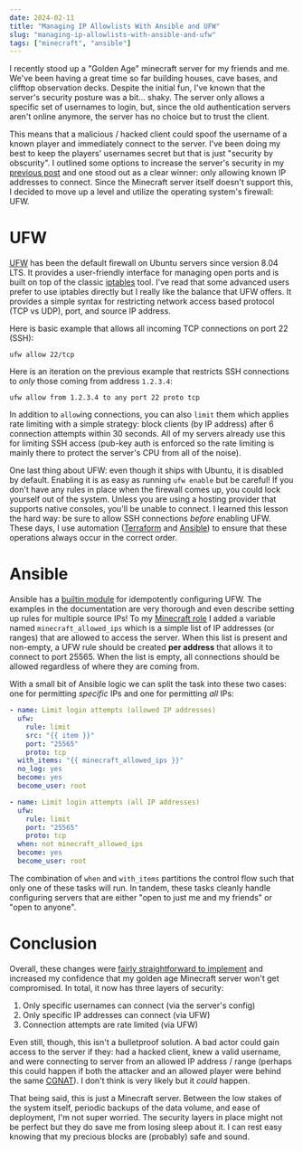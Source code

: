 ```yaml
---
date: 2024-02-11
title: "Managing IP Allowlists With Ansible and UFW"
slug: "managing-ip-allowlists-with-ansible-and-ufw"
tags: ["minecraft", "ansible"]
---
```


I recently stood up a "Golden Age" minecraft server for my friends and me.
We've been having a great time so far building houses, cave bases, and clifftop observation decks.
Despite the initial fun, I've known that the server's security posture was a bit... shaky.
The server only allows a specific set of usernames to login, but, since the old authentication servers aren't online anymore, the server has no choice but to trust the client.

This means that a malicious / hacked client could spoof the username of a known player and immediately connect to the server.
I've been doing my best to keep the players' usernames secret but that is just "security by obscurity".
I outlined some options to increase the server's security in my [previous post](/posts/automating-a-golden-age-minecraft-server/) and one stood out as a clear winner: only allowing known IP addresses to connect.
Since the Minecraft server itself doesn't support this, I decided to move up a level and utilize the operating system's firewall: UFW.

# UFW

[UFW](https://help.ubuntu.com/community/UFW) has been the default firewall on Ubuntu servers since version 8.04 LTS.
It provides a user-friendly interface for managing open ports and is built on top of the classic [iptables](https://linux.die.net/man/8/iptables) tool.
I've read that some advanced users prefer to use iptables directly but I really like the balance that UFW offers.
It provides a simple syntax for restricting network access based protocol (TCP vs UDP), port, and source IP address.

Here is basic example that allows all incoming TCP connections on port 22 (SSH):

```
ufw allow 22/tcp
```

Here is an iteration on the previous example that restricts SSH connections to _only_ those coming from address `1.2.3.4`:

```
ufw allow from 1.2.3.4 to any port 22 proto tcp
```

In addition to `allow`ing connections, you can also `limit` them which applies rate limiting with a simple strategy: block clients (by IP address) after 6 connection attempts within 30 seconds.
All of my servers already use this for limiting SSH access (pub-key auth is enforced so the rate limiting is mainly there to protect the server's CPU from all of the noise).

One last thing about UFW: even though it ships with Ubuntu, it is disabled by default.
Enabling it is as easy as running `ufw enable` but be careful!
If you don't have any rules in place when the firewall comes up, you could lock yourself out of the system.
Unless you are using a hosting provider that supports native consoles, you'll be unable to connect.
I learned this lesson the hard way: be sure to allow SSH connections _before_ enabling UFW.
These days, I use automation ([Terraform](https://www.terraform.io/) and [Ansible](https://www.ansible.com/)) to ensure that these operations always occur in the correct order.

# Ansible

Ansible has a [builtin module](https://docs.ansible.com/ansible/latest/collections/community/general/ufw_module.html) for idempotently configuring UFW.
The examples in the documentation are very thorough and even describe setting up rules for multiple source IPs!
To my [Minecraft role](https://github.com/theandrew168/devops/tree/master/roles/minecraft) I added a variable named `minecraft_allowed_ips` which is a simple list of IP addresses (or ranges) that are allowed to access the server.
When this list is present and non-empty, a UFW rule should be created **per address** that allows it to connect to port 25565.
When the list is empty, all connections should be allowed regardless of where they are coming from.

With a small bit of Ansible logic we can split the task into these two cases: one for permitting _specific_ IPs and one for permitting _all_ IPs:

```yaml
- name: Limit login attempts (allowed IP addresses)
  ufw:
    rule: limit
    src: "{{ item }}"
    port: "25565"
    proto: tcp
  with_items: "{{ minecraft_allowed_ips }}"
  no_log: yes
  become: yes
  become_user: root

- name: Limit login attempts (all IP addresses)
  ufw:
    rule: limit
    port: "25565"
    proto: tcp
  when: not minecraft_allowed_ips
  become: yes
  become_user: root
```

The combination of `when` and `with_items` partitions the control flow such that only one of these tasks will run.
In tandem, these tasks cleanly handle configuring servers that are either "open to just me and my friends" or "open to anyone".

# Conclusion

Overall, these changes were [fairly straightforward to implement](https://github.com/theandrew168/devops/commit/9aa74693962d3e2b3a655ddde68eeb59bfcc4e12) and increased my confidence that my golden age Minecraft server won't get compromised.
In total, it now has three layers of security:

1. Only specific usernames can connect (via the server's config)
2. Only specific IP addresses can connect (via UFW)
3. Connection attempts are rate limited (via UFW)

Even still, though, this isn't a bulletproof solution.
A bad actor could gain access to the server if they: had a hacked client, knew a valid username, and were connecting to server from an allowed IP address / range (perhaps this could happen if both the attacker and an allowed player were behind the same [CGNAT](https://www.rapidseedbox.com/blog/cgnat)).
I don't think is very likely but it _could_ happen.

That being said, this is just a Minecraft server.
Between the low stakes of the system itself, periodic backups of the data volume, and ease of deployment, I'm not super worried.
The security layers in place might not be perfect but they do save me from losing sleep about it.
I can rest easy knowing that my precious blocks are (probably) safe and sound.
